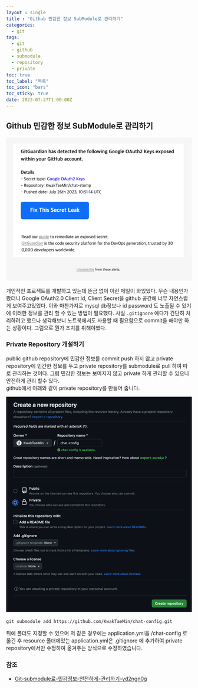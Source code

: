 ```yaml
---
layout : single
title : "Github 민감한 정보 SubModule로 관리하기"
categories:
  - git
tags:
  - git
  - github
  - submodule
  - repository
  - private
toc: true
toc_label: "목록"
toc_icon: "bars"
toc_sticky: true
date: 2023-07-27T1:00:00Z
---
```


## Github 민감한 정보 SubModule로 관리하기 

![img.png](/assets/images/2307/17-1.png#center)

개인적인 프로젝트를 개발하고 있는데 뜬금 없이 이런 메일이 와있었다. 무슨 내용인가 봤더니 Google OAuth2.0 Client Id, Client Secret을 
github 공간에 너무 자연스럽게 보여주고있었다. 이와 마찬가지로 mysql db정보나 id password 도 노출될 수 있기에 이러한 정보를 관리 할 수 있는 방법이 필요했다. 
사실 `.gitignore` 에다가 간단히 처리하려고 했으나 생각해보니 노트북에서도 사용할 때 필요함으로 commit을 해야만 하는 상황이다. 그럼으로 뭔가 조치를 취해야했다. 

### Private Repository 개설하기 

public github repository에 민감한 정보를 commit push 하지 않고 private repository에 민간한 정보를 두고 private repository를 submodule로 
pull 하여 따로 관리하는 것이다. 그럼 민감한 정보는 보여지지 않고 private 하게 관리할 수 있으니 안전하게 관리 할수 있다.   
github에서 아래와 같이 private repository를 만들어 줍니다. 

![img.png](/assets/images/2307/18-1.png#center)

```shell
git submodule add https://github.com/KwakTaeMin/chat-config.git  
```

뒤에 폴더도 지정할 수 있으며 저 같은 경우에는 application.yml을 /chat-config 로 옮긴 후 resource 폴더에있는 application.yml은 .gitignore 에 추가하여
private repository에서만 수정하여 옮겨주는 방식으로 수정하였습니다. 



### 참조
- [Git-submodule로-민감정보-안전하게-관리하기-yd2ngn0g](https://velog.io/@pjh612/Git-submodule%EB%A1%9C-%EB%AF%BC%EA%B0%90%EC%A0%95%EB%B3%B4-%EC%95%88%EC%A0%84%ED%95%98%EA%B2%8C-%EA%B4%80%EB%A6%AC%ED%95%98%EA%B8%B0-yd2ngn0g)
